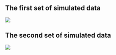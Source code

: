## The first set of simulated data 
![](sim1.png)

## The second set of simulated data 
![](sim2.png)
